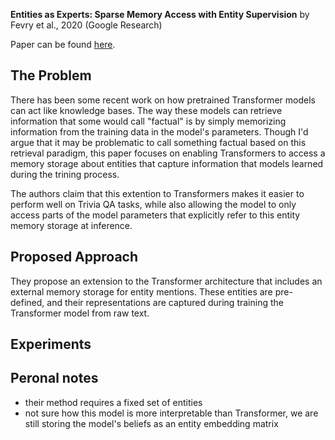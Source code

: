 **Entities as Experts: Sparse Memory Access with Entity Supervision** by Fevry et al., 2020 (Google Research)

Paper can be found [here](https://arxiv.org/pdf/2004.07202.pdf).

## The Problem
There has been some recent work on how pretrained Transformer models can act like knowledge bases.
The way these models can retrieve information that some would call "factual" is by simply memorizing information from the training data in the model's parameters.
Though I'd argue that it may be problematic to call something factual based on this retrieval paradigm, this paper focuses on enabling Transformers to access
a memory storage about entities that capture information that models learned during the trining process.

The authors claim that this extention to Transformers makes it easier to perform well on Trivia QA tasks, while also allowing the model to only access parts of the model parameters
that explicitly refer to this entity memory storage at inference.

## Proposed Approach
They propose an extension to the Transformer architecture that includes an external memory storage for entity mentions.
These entities are pre-defined, and their representations are captured during training the Transformer model from raw text.

## Experiments

## Peronal notes
- their method requires a fixed set of entities
- not sure how this model is more interpretable than Transformer, we are still storing the model's beliefs as an entity embedding matrix
